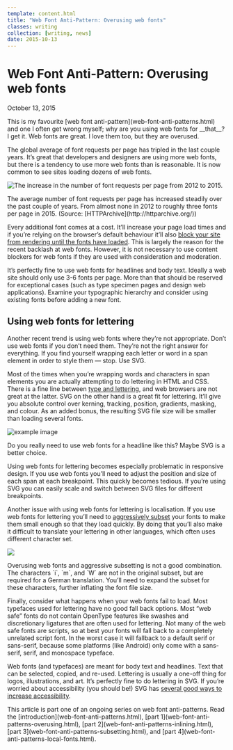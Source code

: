 ```yaml
---
template: content.html
title: "Web Font Anti-Pattern: Overusing web fonts"
classes: writing
collection: [writing, news]
date: 2015-10-13
---
```


# Web Font Anti-Pattern: Overusing web fonts
<p class="subtitle">October 13, 2015</p>

<p class=intro>This is my favourite [web font anti-pattern](web-font-anti-patterns.html) and one I often get wrong myself; why are you using web fonts for __that__? I get it. Web fonts are great. I love them too, but they are overused.</p>

 The global average of font requests per page has tripled in the last couple years. It’s great that developers and designers are using more web fonts, but there is a tendency to use more web fonts than is reasonable. It is now common to see sites loading dozens of web fonts.

![The increase in the number of font requests per page from 2012 to 2015.](/assets/images/font-requests-per-page.png)
<p class=caption>The average number of font requests per page has increased steadily over the past couple of years. From almost none in 2012 to roughly three fonts per page in 2015. (Source: [HTTPArchive](http://httparchive.org/))</p>

Every additional font comes at a cost. It’ll increase your page load times and if you’re relying on the browser’s default behaviour it’ll also [block your site from rendering until the fonts have loaded](preload-hints-for-web-fonts.html). This is largely the reason for the recent backlash at web fonts. However, it is not necessary to use content blockers for web fonts if they are used with consideration and moderation.

It’s perfectly fine to use web fonts for headlines and body text. Ideally a web site should only use 3-6 fonts per page. More than that should be reserved for exceptional cases (such as type specimen pages and design web applications). Examine your typographic hierarchy and consider using existing fonts before adding a new font.

## Using web fonts for lettering
Another recent trend is using web fonts where they’re not appropriate. Don’t use web fonts if you don’t need them. They’re not the right answer for everything. If you find yourself wrapping each letter or word in a span element in order to style them — stop. Use <abbr>SVG</abbr>.

Most of the times when you’re wrapping words and characters in span elements you are actually attempting to do lettering in <abbr>HTML</abbr> and <abbr>CSS</abbr>. There is a fine line between [type and lettering](http://www.smashingmagazine.com/2013/01/understanding-difference-between-type-and-lettering/), and web browsers are not great at the latter. <abbr>SVG</abbr> on the other hand is a great fit for lettering. It’ll give you absolute control over kerning, tracking, position, gradients, masking, and colour. As an added bonus, the resulting <abbr>SVG</abbr> file size will be smaller than loading several fonts.

![example image](/assets/images/web-fonts-vs-lettering.png)
<p class=caption>Do you really need to use web fonts for a headline like this? Maybe <abbr>SVG</abbr> is a better choice.</p>

Using web fonts for lettering becomes especially problematic in responsive design. If you use web fonts you’ll need to adjust the position and size of each span at each breakpoint. This quickly becomes tedious. If you’re using <abbr>SVG</abbr> you can easily scale and switch between <abbr>SVG</abbr> files for different breakpoints.

Another issue with using web fonts for lettering is localisation. If you use web fonts for lettering you’ll need to [aggressively subset](web-font-anti-patterns-subsetting.html) your fonts to make them small enough so that they load quickly. By doing that you’ll also make it difficult to translate your lettering in other languages, which often uses different character set.

![](/assets/images/web-fonts-vs-lettering-de.png)
<p class=caption>Overusing web fonts and aggressive subsetting is not a good combination. The characters `i`, `m`, and `W` are not in the original subset, but are required for a German translation. You’ll need to expand the subset for these characters, further inflating the font file size.</p>

Finally, consider what happens when your web fonts fail to load. Most typefaces used for lettering have no good fall back options. Most “web safe” fonts do not contain OpenType features like swashes and discretionary ligatures that are often used for lettering. Not many of the web safe fonts are scripts, so at best your fonts will fall back to a completely unrelated script font. In the worst case it will fallback to a default serif or sans-serif, because some platforms (like Android) only come with a sans-serif, serif, and monospace typeface.

Web fonts (and typefaces) are meant for body text and headlines. Text that can be selected, copied, and re-used. Lettering is usually a one-off thing for logos, illustrations, and art. It’s perfectly fine to do lettering in SVG. If you’re worried about accessibility (you should be!) SVG has [several good ways to increase accessibility](http://www.sitepoint.com/tips-accessible-svg/).

<p class=info>This article is part one of an ongoing series on web font anti-patterns. Read the [introduction](web-font-anti-patterns.html),  [part 1](web-font-anti-patterns-overusing.html), [part 2](web-font-anti-patterns-inlining.html),  [part 3](web-font-anti-patterns-subsetting.html), and [part 4](web-font-anti-patterns-local-fonts.html).</p>
